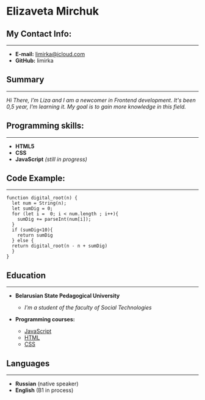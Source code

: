 
# **Elizaveta Mirchuk**

## My Contact Info:
***

* __E-mail:__ limirka@icloud.com
* __GitHub:__ limirka
## __Summary__
***
*Hi There, I’m Liza and I am a newcomer in Frontend development. It's been 0,5 year, I'm learning it. My goal is to gain more knowledge in this field.*

## __Programming skills:__
***
* __HTML5__
* __CSS__
* __JavaScript__ *(still in progress)*
## __Code Example:__
***
```
function digital_root(n) {
  let num = String(n);
  let sumDig = 0;
  for (let i =  0; i < num.length ; i++){
    sumDig += parseInt(num[i]);
  }
  if (sumDig<10){
    return sumDig
  } else {  
  return digital_root(n - n + sumDig)
  }
}
```
## __Education__
***
* __Belarusian State Pedagogical University__

    + *I'm a student of the faculty of Social Technologies*

* __Programming courses:__

    + [JavaScript](https://stepik.org/course/2223/syllabus?auth=login)
    + [HTML](https://ru.code-basics.com/languages/html)
    + [CSS](https://ru.code-basics.com/languages/css)
    
## __Languages__
***
* **Russian** (native speaker)
* **English** (B1 in process)